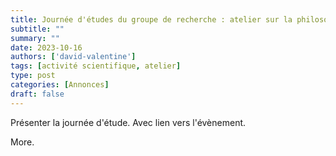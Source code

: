 ```yaml
---
title: Journée d'études du groupe de recherche : atelier sur la philosophie québécoise
subtitle: ""
summary: ""
date: 2023-10-16
authors: ['david-valentine']
tags: [activité scientifique, atelier]
type: post
categories: [Annonces]
draft: false
---
```

Présenter la journée d'étude.
Avec lien vers l'évènement.
<!--more-->
More.